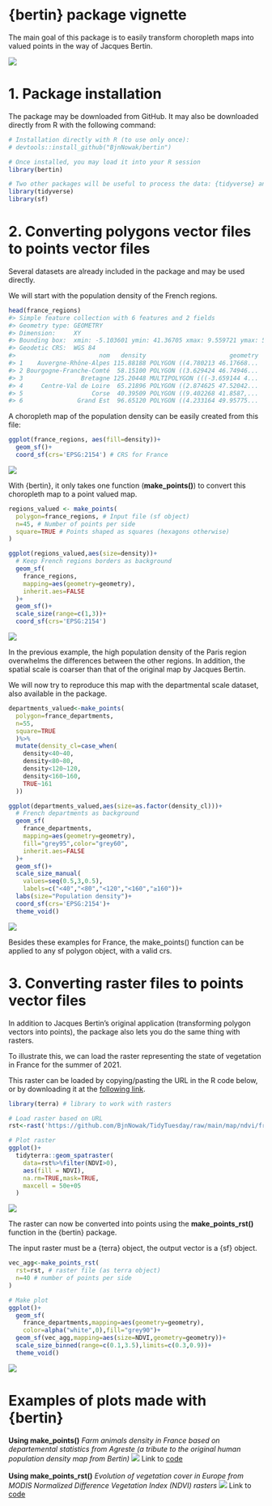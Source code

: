 {bertin} package vignette
================

The main goal of this package is to easily transform choropleth maps
into valued points in the way of Jacques Bertin.

![](https://raw.githubusercontent.com/BjnNowak/Lessons/main/fig/R_2/bertin.png)

# 1. Package installation

The package may be downloaded from GitHub. It may also be downloaded
directly from R with the following command:

``` r
# Installation directly with R (to use only once):
# devtools::install_github("BjnNowak/bertin")

# Once installed, you may load it into your R session
library(bertin)

# Two other packages will be useful to process the data: {tidyverse} and {sf}
library(tidyverse)
library(sf)
```

# 2. Converting polygons vector files to points vector files

Several datasets are already included in the package and may be used
directly.

We will start with the population density of the French regions.

``` r
head(france_regions)
#> Simple feature collection with 6 features and 2 fields
#> Geometry type: GEOMETRY
#> Dimension:     XY
#> Bounding box:  xmin: -5.103601 ymin: 41.36705 xmax: 9.559721 ymax: 50.16073
#> Geodetic CRS:  WGS 84
#>                       nom   density                       geometry
#> 1    Auvergne-Rhône-Alpes 115.88188 POLYGON ((4.780213 46.17668...
#> 2 Bourgogne-Franche-Comté  58.15100 POLYGON ((3.629424 46.74946...
#> 3                Bretagne 125.20448 MULTIPOLYGON (((-3.659144 4...
#> 4     Centre-Val de Loire  65.21896 POLYGON ((2.874625 47.52042...
#> 5                   Corse  40.39509 POLYGON ((9.402268 41.8587,...
#> 6               Grand Est  96.65120 POLYGON ((4.233164 49.95775...
```

A choropleth map of the population density can be easily created from
this file:

``` r
ggplot(france_regions, aes(fill=density))+
  geom_sf()+
  coord_sf(crs='EPSG:2154') # CRS for France
```

![](README_files/figure-gfm/unnamed-chunk-3-1.png)<!-- -->

With {bertin}, it only takes one function (**make_points()**) to convert
this choropleth map to a point valued map.

``` r
regions_valued <- make_points(
  polygon=france_regions, # Input file (sf object)
  n=45, # Number of points per side
  square=TRUE # Points shaped as squares (hexagons otherwise)
)

ggplot(regions_valued,aes(size=density))+
  # Keep French regions borders as background
  geom_sf(
    france_regions,
    mapping=aes(geometry=geometry),
    inherit.aes=FALSE
  )+
  geom_sf()+
  scale_size(range=c(1,3))+
  coord_sf(crs='EPSG:2154')
```

![](README_files/figure-gfm/unnamed-chunk-4-1.png)<!-- -->

In the previous example, the high population density of the Paris region
overwhelms the differences between the other regions. In addition, the
spatial scale is coarser than that of the original map by Jacques
Bertin.

We will now try to reproduce this map with the departmental scale
dataset, also available in the package.

``` r
departments_valued<-make_points(
  polygon=france_departments,
  n=55,
  square=TRUE
  )%>%
  mutate(density_cl=case_when(
    density<40~40,
    density<80~80,
    density<120~120,
    density<160~160,
    TRUE~161
  ))

ggplot(departments_valued,aes(size=as.factor(density_cl)))+
  # French departments as background
  geom_sf(
    france_departments,
    mapping=aes(geometry=geometry),
    fill="grey95",color="grey60",
    inherit.aes=FALSE
  )+
  geom_sf()+
  scale_size_manual(
    values=seq(0.5,3,0.5),
    labels=c("<40","<80","<120","<160","≥160"))+
  labs(size="Population density")+
  coord_sf(crs='EPSG:2154')+
  theme_void()
```

![](README_files/figure-gfm/unnamed-chunk-5-1.png)<!-- -->

Besides these examples for France, the make_points() function can be
applied to any sf polygon object, with a valid crs.

# 3. Converting raster files to points vector files

In addition to Jacques Bertin’s original application (transforming
polygon vectors into points), the package also lets you do the same
thing with rasters.

To illustrate this, we can load the raster representing the state of
vegetation in France for the summer of 2021.

This raster can be loaded by copying/pasting the URL in the R code
below, or by downloading it at the [following
link](https://github.com/BjnNowak/TidyTuesday/raw/main/map/ndvi/france/median_NDVI_France_Ju_to_Se_2020.tif).

``` r
library(terra) # library to work with rasters

# Load raster based on URL
rst<-rast('https://github.com/BjnNowak/TidyTuesday/raw/main/map/ndvi/france/median_NDVI_France_Ju_to_Se_2020.tif')

# Plot raster
ggplot()+
  tidyterra::geom_spatraster(
    data=rst%>%filter(NDVI>0),
    aes(fill = NDVI),
    na.rm=TRUE,mask=TRUE,
    maxcell = 50e+05
  )
```

![](README_files/figure-gfm/unnamed-chunk-6-1.png)<!-- -->

The raster can now be converted into points using the
**make_points_rst()** function in the {bertin} package.

The input raster must be a {terra} object, the output vector is a {sf}
object.

``` r
vec_agg<-make_points_rst(
  rst=rst, # raster file (as terra object)
  n=40 # number of points per side
)

# Make plot
ggplot()+
  geom_sf(
    france_departments,mapping=aes(geometry=geometry),
    color=alpha("white",0),fill="grey90")+
  geom_sf(vec_agg,mapping=aes(size=NDVI,geometry=geometry))+
  scale_size_binned(range=c(0.1,3.5),limits=c(0.3,0.9))+
  theme_void()
```

![](README_files/figure-gfm/unnamed-chunk-7-1.png)<!-- -->

# Examples of plots made with {bertin}

**Using make_points()** *Farm animals density in France based on
departemental statistics from Agreste (a tribute to the original human
population density map from Bertin)*
![](https://github.com/BjnNowak/gis/blob/main/fig/gis/map/farm%20animals.png?raw=true)
Link to
[code](https://github.com/BjnNowak/TidyTuesday/blob/main/SC_farm_animals.R)
<br><br> **Using make_points_rst()** *Evolution of vegetation cover in
Europe from MODIS Normalized Difference Vegetation Index (NDVI) rasters*
![](https://github.com/BjnNowak/gis/blob/main/fig/gis/map/ndvi_europe_cropped.gif?raw=true)
Link to
[code](https://github.com/BjnNowak/TidyTuesday/blob/main/SC_GreenCountry_Europe.R)
